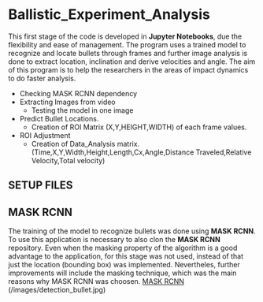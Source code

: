 # Ballistic_Experiment_Analysis
This first stage of the code is developed in **Jupyter Notebooks**, due the flexibility and ease of management. The program uses a trained model to recognize and locate bullets through frames and further image analysis is done to extract location, inclination and derive velocities and angle. The aim of this program is to help the researchers in the areas of impact dynamics to do faster analysis.

* Checking MASK RCNN dependency
* Extracting Images from video
   * Testing the model in one image
* Predict Bullet Locations.
   * Creation of ROI Matrix (X,Y,HEIGHT,WIDTH) of each frame values.
* ROI Adjustment
   * Creation of Data_Analysis matrix.(Time,X,Y,Width,Height,Length,Cx,Angle,Distance Traveled,Relative Velocity,Total velocity)

## SETUP FILES

## MASK RCNN
The training of the model to recognize bullets was done using **MASK RCNN**. To use this application is necessary to also clon the **MASK RCNN** repository. Even when the masking property of the algorithm is a good advantage to the application, for this stage was not used, instead of that just the location (bounding box) was implemented. Nevertheles, further improvements will include the masking technique, which was the main reasons why MASK RCNN was choosen.
[MASK RCNN](https://github.com/matterport/Mask_RCNN)
(/images/detection_bullet.jpg)
